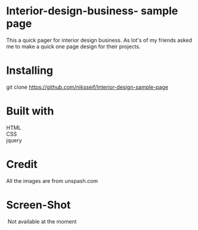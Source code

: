 # Interior-design-business- sample page 
This a quick pager for interior design business. As lot's of my friends asked me to make a quick one page design for their projects. 

# Installing
git clone https://github.com/niksseif/Interior-design-sample-page <br>

# Built with
HTML <br>
CSS<br>
jquery <br>
# Credit
All the images are from unspash.com

# Screen-Shot
<img src=""> Not available at the moment</img>
